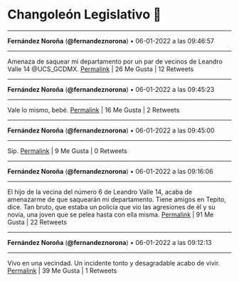 # Changoleón Legislativo 🙈
*****
**Fernández Noroña** (**@fernandeznorona**) • 06-01-2022 a las 09:46:57
*****
Amenaza de saquear mi departamento por un par de vecinos de Leandro Valle 14 @UCS_GCDMX.
[Permalink](https://twitter.com/fernandeznorona/status/1479147491312517125) | 26 Me Gusta | 12 Retweets
*****
**Fernández Noroña** (**@fernandeznorona**) • 06-01-2022 a las 09:45:23
*****
Vale lo mismo, bebé.
[Permalink](https://twitter.com/fernandeznorona/status/1479147093969223681) | 16 Me Gusta | 2 Retweets
*****
**Fernández Noroña** (**@fernandeznorona**) • 06-01-2022 a las 09:45:00
*****
Sip.
[Permalink](https://twitter.com/fernandeznorona/status/1479147000062959629) | 9 Me Gusta | 0 Retweets
*****
**Fernández Noroña** (**@fernandeznorona**) • 06-01-2022 a las 09:16:06
*****
El hijo de la vecina del número 6 de Leandro Valle 14, acaba de amenazarme de que saquearán mi departamento. Tiene amigos en Tepito, dice. Tan bruto, que estaba un policía que vio las agresiones de él y su novia, una joven que se pelea hasta con ella misma.
[Permalink](https://twitter.com/fernandeznorona/status/1479139727014084624) | 91 Me Gusta | 22 Retweets
*****
**Fernández Noroña** (**@fernandeznorona**) • 06-01-2022 a las 09:12:13
*****
Vivo en una vecindad. Un incidente tonto y desagradable acabo de vivir.
[Permalink](https://twitter.com/fernandeznorona/status/1479138750244528128) | 39 Me Gusta | 1 Retweets